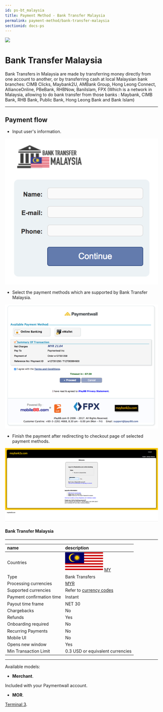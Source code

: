 ```yaml
---
id: ps-bt_malaysia
title: Payment Method - Bank Transfer Malaysia
permalink: payment-method/bank-transfer-malaysia
sectionid: docs-ps
---
```


<div class="docs-ps-header">
    <div class="docs-ps-logo">
        <img src="https://api.paymentwall.com/images/ps_logos/pm_ipay88.png">
    </div>
    <h1>Bank Transfer Malaysia</h1>
</div>

<div class="docs-ps-body" markdown="1">

<div class="docs-ps-instructions" markdown="1">

Bank Transfers in Malaysia are made by transferring money directly from one account to another, or by transferring cash at local Malaysian bank branches: CIMB Clicks, Maybank2U, AMBank Group, Hong Leong Connect, AllianceOnline, PBeBank, RHBNow, BaniIslam, FPX (Which is a network in Malaysia, allowing to do bank transfer from those banks : Maybank, CIMB Bank, RHB Bank, Public Bank, Hong Leong Bank and Bank Islam)

*** 

## Payment flow

* Input user's information.

<div class="docs-img docs-small-img">
    <img src="/textures/pic/payment-system/bank-transfer/bt-malaysia/bt_my_preset.png">
</div>

* Select the payment methods which are supported by Bank Transfer Malaysia.

<div class="docs-img docs-medium-img">
    <img src="/textures/pic/payment-system/bank-transfer/bt-malaysia/bt_my_select.png">
</div>

* Finish the payment after redirecting to checkout page of selected payment methods.

<div class="docs-img">
    <img src="/textures/pic/payment-system/bank-transfer/bt-malaysia/bt_my_checkout.png">
</div>

</div>

<div class="docs-ps-attributes" markdown="1">
<div class="docs-ps-attributes-body" markdown="1">

#### Bank Transfer Malaysia

***

|name|description|
|:--|:--|
|Countries| <img class="flags" src="/textures/pic/flags/asia/malaysia.png"> [MY](hhttps://en.wikipedia.org/wiki/Malaysia)|
|Type|Bank Transfers|
|Processing currencies|[MYR](https://en.wikipedia.org/wiki/Malaysian_ringgit)|
|Supported currencies| Refer to [currency codes](/reference/currencies)|
|Payment confirmation time|Instant|
|Payout time frame| NET 30|
|Chargebacks|No|
|Refunds|Yes|
|Onboarding required| No|
|Recurring Payments|No|
|Mobile UI|No|
|Opens new window|Yes|
|Min Transaction Limit|0.3 USD or equivalent currencies|

***

Available models:

* **Merchant**. 

Included with your Paymentwall account.

* **MOR**. 

[Terminal 3](https://www.terminal3.com/).

</div>
</div>

</div>